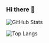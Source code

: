 ### Hi there 👋

<!--
**codevaam/codevaam** is a ✨ _special_ ✨ repository because its `README.md` (this file) appears on your GitHub profile.

Here are some ideas to get you started:

- 🔭 I’m currently working on ...
- 🌱 I’m currently learning ...
- 👯 I’m looking to collaborate on ...
- 🤔 I’m looking for help with ...
- 💬 Ask me about ...
- 📫 How to reach me: ...
- 😄 Pronouns: ...
- ⚡ Fun fact: ...
-->
![GitHub Stats](https://github-readme-stats.vercel.app/api?username=codevaam&count_private=true&show_icons=true&include_all_commits=true)

![Top Langs](https://github-readme-stats.vercel.app/api/top-langs/?username=codevaam&layout=compact)
